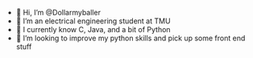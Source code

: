 - 👋 Hi, I’m @Dollarmyballer
- 👀 I’m an  electrical engineering student at TMU
- 🌱 I currently know C, Java, and a bit of Python
- 💞️ I’m looking to improve my python skills and pick up some front end stuff

<!---
Dollarmyballer/Dollarmyballer is a ✨ special ✨ repository because its `README.md` (this file) appears on your GitHub profile.
You can click the Preview link to take a look at your changes.
--->
